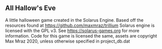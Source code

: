 ## All Hallow's Eve
A little halloween game created in the Solarus Engine. Based off the resources found at https://github.com/maxmraz/trillium
Solarus engine is licensed with the GPL v3. See https://solarus-games.org for more information.
Code for this game is licensed the same, assets are copyright Max Mraz 2020, unless otherwise specified in project_db.dat
